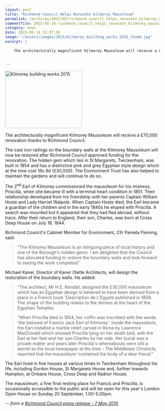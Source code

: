 ```yaml
---
layout: post
title: "Richmond Council Helps Renovate Kilmorey Mausoleum"
permalink: /archives/2015/05/richmond_council_helps_renovate_kilmorey_mausoleum.html
commentfile: 2015-05-14-richmond_council_helps_renovate_kilmorey_mausoleum
category: news
date: 2015-05-14 21:37:10
image: "/assets/images/2015/Kilmorey_building_works_2015_thumb.jpg"
excerpt: |
    
    The architecturally magnificent Kilmorey Mausoleum will receive a &pound;70,000 renovation thanks to Richmond Council.
    

---
```


<a href="/assets/images/2015/Kilmorey_building_works_2015.jpg" title="See larger version of - Kilmorey building works 2015"><img src="/assets/images/2015/Kilmorey_building_works_2015_thumb.jpg" width="250" height="187" alt="Kilmorey building works 2015" class="photo right" /></a>

The architecturally magnificent Kilmorey Mausoleum will receive a £70,000 renovation thanks to Richmond Council.

The cast iron railings on the boundary walls at the Kilmorey Mausoleum will now be restored after Richmond Council approved funding for the renovation. The hidden gem which lies in St Margarets, Twickenham, was built in 1854 and has a distinctive pink and grey Egyptian style design which at the time cost 16s 9d (£30,000). The Environment Trust has also helped to maintain the gardens and will continue to do so.

The 2<sup>nd</sup> Earl of Kilmorey commissioned the mausoleum for his mistress, Priscilla, when she became ill with a terminal heart condition in 1851. Their relationship developed from his friendship with her parents Captain William Hoste and Lady Harriet Walpole. When Captain Hoste died, the Earl became a guardian of the children and in the early 1840s he eloped with Priscilla. A search was mounted but it appeared that they had fled abroad, without trace. After their return to England, their son, Charles, was born at Cross Deep House on July 19, 1844.

Richmond Council's Cabinet Member for Environment, Cllr Pamela Fleming, said:

> "The Kilmorey Mausoleum is an intriguing piece of local history and one of the Borough's hidden gems. I am delighted that the Council has allocated funding to restore the boundary walls and look forward to seeing the work completed."

Michael Kaner, Director of Kaner Olette Architects, will design the restoration of the boundary walls. He added:

> "The architect, Mr H.E. Kendall, designed the £30,000 mausoleum which has an Egyptian design is believed to have been derived from a place in a French book 'Description de L'Egypte published in 1809. The shape of the building relates to the shrines at the heart of the Egyptian Temples.

> "When Priscilla died in 1854, her coffin was inscribed with the words 'the beloved of Francis Jack Earl of Kilmorey'. Inside the mausoleum, the Earl installed a marble relief carved in Rome by Lawrence MacDonald which showed Priscilla lying on her death bed, with the Earl at her feet and her son Charles by her side. Her burial was a private matter and years later Priscilla's whereabouts were still a secret as the local newspaper at the time - The Middlesex Chronicle, reported that the mausoleum 'contained the body of a dear friend."

The Earl lived in five houses at various times in Twickenham throughout his life, including Gordon House, St Margarets House and, further towards Hampton, at Orleans House, Cross Deep and Radnor House.

The mausoleum, a fine final resting place for Francis and Priscilla, is occasionally accessible to the public and will be open for this year's London Open House on Sunday 20 September, 1.00-5.00pm.

<cite>-- from a [Richmond Council press release - 7 May 2015](http://www.richmond.gov.uk/hidden_gem_returned_to_former_glory</cite>)
